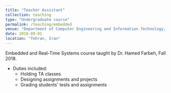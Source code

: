 ```yaml
---
title: "Teacher Assistant"
collection: teaching
type: "Undergraduate course"
permalink: /teaching/embedded
venue: "Department of Computer Engineering and Information Technology, Amirkabir University of Technology"
date: 2018-09-01
location: "Tehran, Iran"
---
```


Embedded and Real-Time Systems course taught by Dr. Hamed Farbeh, Fall 2018.

* Duties included:
  * Holding TA classes
  * Designing assignments and projects
  * Grading students' tests and assignments
